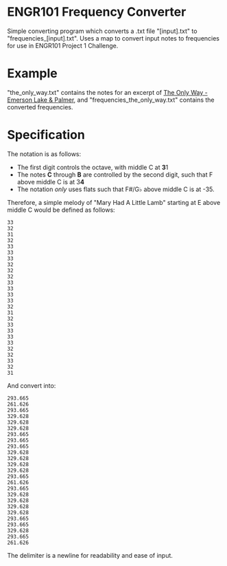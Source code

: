 # ENGR101 Frequency Converter
Simple converting program which converts a .txt file "[input].txt" to "frequencies\_[input].txt". Uses a map to convert input notes to frequencies for use in ENGR101 Project 1 Challenge. 

# Example
"the\_only\_way.txt" contains the notes for an excerpt of [The Only Way - Emerson Lake & Palmer](https://www.youtube.com/watch?v=IPVgKAmaghI), and "frequencies\_the\_only\_way.txt" contains the converted frequencies.

# Specification
The notation is as follows: 

- The first digit controls the octave, with middle C at **3**1
- The notes **C** through **B** are controlled by the second digit, such that F above middle C is at 3**4**
- The notation *only* uses flats such that F#/G♭ above middle C is at -35.

Therefore, a simple melody of "Mary Had A Little Lamb" starting at E above middle C would be defined as follows: 

```
33
32
31
32
33
33
33
32
32
32
33
33
33
33
32
31
32
33
33
33
33
32
32
33
32
31
```
And convert into: 
```329.628
293.665
261.626
293.665
329.628
329.628
329.628
293.665
293.665
293.665
329.628
329.628
329.628
329.628
293.665
261.626
293.665
329.628
329.628
329.628
329.628
293.665
293.665
329.628
293.665
261.626
```
The delimiter is a newline for readability and ease of input.

